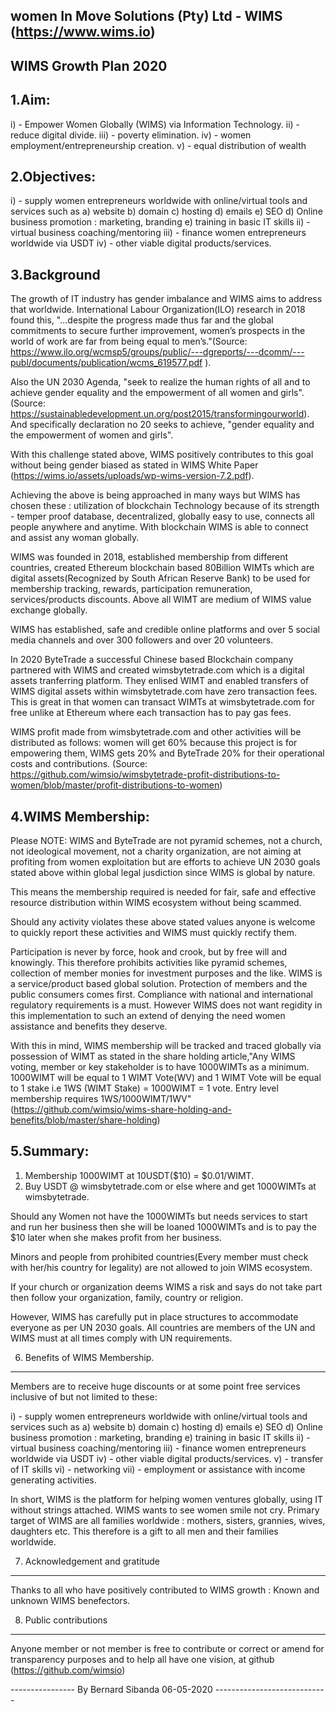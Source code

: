 women In Move Solutions (Pty) Ltd - WIMS (https://www.wims.io)
--------------------------------------------------------------

WIMS Growth Plan 2020
---------------------

1.Aim:
------ 

i)		- Empower Women Globally (WIMS) via Information Technology.
ii)		- reduce digital divide.
iii)	- poverty elimination.
iv)		- women employment/entrepreneurship creation.
v)		- equal distribution of wealth

2.Objectives:
-------------

i)		- supply women entrepreneurs worldwide with online/virtual tools and services such as
		  a) website
		  b) domain
		  c) hosting
		  d) emails
		  e) SEO 
		  d) Online business promotion : marketing, branding
		  e) training in basic IT skills
ii)		- virtual business coaching/mentoring
iii)	- finance women entrepreneurs worldwide via USDT
iv)		- other viable digital products/services.

3.Background
------------

The growth of IT industry has gender imbalance and WIMS aims to address that worldwide. 
International Labour Organization(ILO) research in 2018 found this, "...despite the progress made thus far and the global commitments to secure further improvement,
women’s prospects in the world of work are far from being equal to men’s."(Source: https://www.ilo.org/wcmsp5/groups/public/---dgreports/---dcomm/---publ/documents/publication/wcms_619577.pdf
).

Also the UN 2030 Agenda, "seek to realize the human rights of all and to achieve gender equality and the empowerment of all women and girls".
(Source: https://sustainabledevelopment.un.org/post2015/transformingourworld). And specifically declaration no 20 
 seeks to achieve, "gender equality and the empowerment of women and girls".
 
With this challenge stated above, WIMS positively contributes to this goal without being gender biased as stated 
in WIMS White Paper (https://wims.io/assets/uploads/wp-wims-version-7.2.pdf).

Achieving the above is being approached in many ways but WIMS has chosen these :
utilization of blockchain Technology because of its strength - temper proof database, decentralized, globally
easy to use, connects all people anywhere and anytime. With blockchain WIMS is able to connect and assist any woman
globally.

WIMS was founded in 2018, established membership from different countries, created Ethereum blockchain based 
80Billion WIMTs which are digital assets(Recognized by South African Reserve Bank) to be used for membership
tracking, rewards, participation remuneration, services/products discounts. Above all WIMT are medium of 
WIMS value exchange globally.

WIMS has established, safe and credible online platforms and over 5 social media channels and over 300 followers and over
20 volunteers.

In 2020 ByteTrade a successful Chinese based Blockchain company partnered with WIMS and created wimsbytetrade.com which is a 
digital assets tranferring platform. They enlised WIMT and enabled transfers of WIMS digital assets within wimsbytetrade.com 
have zero transaction fees.
This is great in that women can transact WIMTs at wimsbytetrade.com for free unlike at Ethereum where each transaction
has to pay gas fees.

WIMS profit made from wimsbytetrade.com and other activities will be distributed as follows: women will get 60% because this 
project is for empowering them, WIMS gets 20% and ByteTrade 20% for their operational costs and contributions.
(Source: https://github.com/wimsio/wimsbytetrade-profit-distributions-to-women/blob/master/profit-distributions-to-women)

4.WIMS Membership:
------------------

Please NOTE: WIMS and ByteTrade are not pyramid schemes, not a church, not ideological movement, not a charity organization, are not aiming at profiting 
from women exploitation but are efforts to achieve UN 2030 goals stated above within global legal jusdiction since WIMS is 
global by nature.

This means the membership required is needed for fair, safe and effective resource distribution within WIMS ecosystem without being scammed.

Should any activity violates these above stated values anyone is welcome to quickly report these activities and WIMS must 
quickly rectify them.

Participation is never by force, hook and crook, but by free will and knowingly. This therefore prohibits 
activities like pyramid schemes, collection of member monies for investment purposes and the like. WIMS is a service/product
based global solution. Protection of members and the public consumers comes first. Compliance with national and international
regulatory requirements is a must. However WIMS does not want regidity in this implementation to such an extend of 
denying the need women assistance and benefits they deserve.

With this in mind, WIMS membership will be tracked and traced globally via possession of WIMT as stated in the share holding 
article,"Any WIMS voting, member or key stakeholder is to have 1000WIMTs as a minimum. 1000WIMT  will be equal to 1 WIMT Vote(WV) 
and 1 WIMT Vote will be equal to 1 stake i.e 1WS (WIMT Stake) = 1000WIMT = 1 vote. Entry level membership requires 1WS/1000WIMT/1WV"(https://github.com/wimsio/wims-share-holding-and-benefits/blob/master/share-holding)

5.Summary:
----------

1. Membership 1000WIMT at 10USDT($10) = $0.01/WIMT.
2. Buy  USDT @ wimsbytetrade.com or else where and get 1000WIMTs at wimsbytetrade.

Should any Women not have the 1000WIMTs but needs services to start and run her business then she will be loaned 1000WIMTs 
and is to pay the $10 later when she makes profit from her business.

Minors and people from prohibited countries(Every member must check with her/his country for legality) are not allowed to join WIMS ecosystem.

If your church or organization deems WIMS a risk and says do not take part then follow your organization, family, country or religion.

However, WIMS has carefully put in place structures to accommodate everyone as per UN 2030 goals. All countries are 
members of the UN and WIMS must at all times comply with UN requirements.

6. Benefits of WIMS Membership.
-------------------------------

Members are to receive huge discounts or at some point free services inclusive of but not limited to these:

i)		- supply women entrepreneurs worldwide with online/virtual tools and services such as
		  a) website
		  b) domain
		  c) hosting
		  d) emails
		  e) SEO 
		  d) Online business promotion : marketing, branding
		  e) training in basic IT skills
ii)		- virtual business coaching/mentoring
iii)	- finance women entrepreneurs worldwide via USDT
iv)		- other viable digital products/services.
v)		- transfer of IT skills
vi)		- networking
vii)	- employment or assistance with income generating activities.

In short, WIMS is the platform for helping women ventures globally, using IT without strings attached. WIMS wants to 
see women smile not cry. Primary target of WIMS are all families worldwide : mothers, sisters, grannies, wives, daughters etc.
This therefore is a gift to all men and their families worldwide.

7. Acknowledgement and gratitude
--------------------------------

Thanks to all who have positively contributed to WIMS growth : Known and unknown WIMS benefectors.

8. Public contributions
------------------------

Anyone member or not member is free to contribute or correct or amend for transparency purposes and to help 
all have one vision, at github (https://github.com/wimsio)

---------------- By Bernard Sibanda 06-05-2020 ----------------------------
